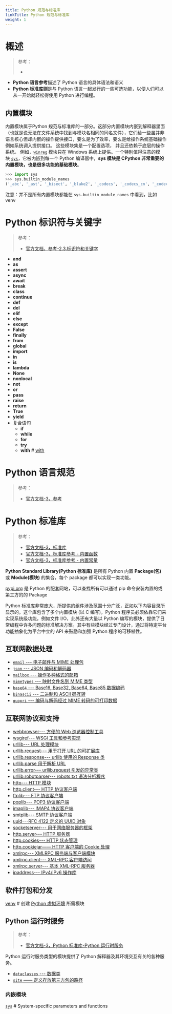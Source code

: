 ```yaml
---
title: Python 规范与标准库
linkTitle: Python 规范与标准库
weight: 1
---
```


# 概述

> 参考：
>
> - 

- **Python 语言参考**描述了 Python 语言的具体语法和语义
- **Python 标准库则**是与 Python 语言一起发行的一些可选功能，以便人们可以从一开始就轻松得使用 Python 进行编程。

## 内置模块

内置模块属于Python 规范与标准库的一部分。这部分内置模块内嵌到解释器里面（也就是说无法在文件系统中找到与模块名相同的同名文件），它们给一些虽并非语言核心但却内嵌的操作提供接口，要么是为了效率，要么是给操作系统基础操作例如系统调入提供接口。 这些模块集是一个配置选项， 并且还依赖于底层的操作系统。 例如，[`winreg`](https://docs.python.org/zh-cn/3/library/winreg.html#module-winreg "winreg: Routines and objects for manipulating the Windows registry. (Windows)") 模块只在 Windows 系统上提供。一个特别值得注意的模块 [`sys`](https://docs.python.org/zh-cn/3/library/sys.html#module-sys "sys: Access system-specific parameters and functions.")，它被内嵌到每一个 Python 编译器中，**sys 模块是 CPython 非常重要的内置模块，也是很多功能的基础模块**。

```python
>>> import sys
>>> sys.builtin_module_names
('_abc', '_ast', '_bisect', '_blake2', '_codecs', '_codecs_cn', '_codecs_hk', '_codecs_iso2022', '_codecs_jp', '_codecs_kr', '_codecs_tw', '_collections', '_contextvars', '_csv', '_datetime', '_functools', '_heapq', '_imp', '_io', '_json', '_locale', '_lsprof', '_md5', '_multibytecodec', '_opcode', '_operator', '_pickle', '_random', '_sha1', '_sha256', '_sha3', '_sha512', '_signal', '_sre', '_stat', '_statistics', '_string', '_struct', '_symtable', '_thread', '_tracemalloc', '_warnings', '_weakref', '_winapi', '_xxsubinterpreters', 'array', 'atexit', 'audioop', 'binascii', 'builtins', 'cmath', 'errno', 'faulthandler', 'gc', 'itertools', 'marshal', 'math', 'mmap', 'msvcrt', 'nt', 'sys', 'time', 'winreg', 'xxsubtype', 'zlib')
```

注意：并不是所有内置模块都能在 `sys.builtin_module_names` 中看到，比如 venv

# Python 标识符与关键字

> 参考：
>
> - [官方文档，参考-2.3.标识符和关键字](https://docs.python.org/3/reference/lexical_analysis.html#identifiers)

- **and**
- **as**
- **assert**
- **async**
- **await**
- **break**
- **class**
- **continue**
- **def**
- **del**
- **elif**
- **else**
- **except**
- **False**
- **finally**
- **from**
- **global**
- **import**
- **in**
- **is**
- **lambda**
- **None**
- **nonlocal**
- **not**
- **or**
- **pass**
- **raise**
- **return**
- **True**
- **yield**
- 复合语句
  - **if**
  - **while**
  - **for**
  - **try**
  - **with** # [with](/docs/2.编程/高级编程语言/Python/Python%20规范与标准库/Control%20structure.md#with)

# Python 语言规范

> 参考：
>
> - [官方文档-3，参考](https://docs.python.org/3/reference/index.html)

# Python 标准库

> 参考：
>
> - [官方文档-3，标准库](https://docs.python.org/3/library/index.html)
> - [官方文档-3，标准库参考 - 内置函数](https://docs.python.org/3/library/functions.html)
> - [官方文档-3，标准库参考 - 内置常量](https://docs.python.org/3/library/constants.html)

**Python Standard Library(Python 标准库)** 是所有 Python 内置 **Package(包)** 或 **Module(模块)** 的集合，每个 package 都可以实现一类功能。

[pypi.org](https://pypi.org/) 是 Python 的配套网站，可以查找所有可以通过 pip 命令安装内置的或第三方的的 Package

Python 标准库非常庞大，所提供的组件涉及范围十分广泛，正如以下内容目录所显示的。这个库包含了多个内置模块 (以 C 编写)，Python 程序员必须依靠它们来实现系统级功能，例如文件 I/O，此外还有大量以 Python 编写的模块，提供了日常编程中许多问题的标准解决方案。其中有些模块经过专门设计，通过将特定平台功能抽象化为平台中立的 API 来鼓励和加强 Python 程序的可移植性。

## 互联网数据处理

- [`email` --- 电子邮件与 MIME 处理包](https://docs.python.org/zh-cn/3/library/email.html)
- [`json` --- JSON 编码和解码器](https://docs.python.org/zh-cn/3/library/json.html)
- [`mailbox` --- 操作多种格式的邮箱](https://docs.python.org/zh-cn/3/library/mailbox.html)
- [`mimetypes` --- 映射文件名到 MIME 类型](https://docs.python.org/zh-cn/3/library/mimetypes.html)
- [`base64` --- Base16, Base32, Base64, Base85 数据编码](https://docs.python.org/zh-cn/3/library/base64.html)
- [`binascii` --- 二进制和 ASCII 码互转](https://docs.python.org/zh-cn/3/library/binascii.html)
- [`quopri` --- 编码与解码经过 MIME 转码的可打印数据](https://docs.python.org/zh-cn/3/library/quopri.html)

## 互联网协议和支持

- [webbrowser--- 方便的 Web 浏览器控制工具](https://docs.python.org/zh-cn/3/library/webbrowser.html)
- [wsgiref--- WSGI 工具和参考实现](https://docs.python.org/zh-cn/3/library/wsgiref.html)
- [urllib--- URL 处理模块](https://docs.python.org/zh-cn/3/library/urllib.html)
- [urllib.request--- 用于打开 URL 的可扩展库](https://docs.python.org/zh-cn/3/library/urllib.request.html)
- [urllib.response--- urllib 使用的 Response 类](https://docs.python.org/zh-cn/3/library/urllib.request.html#module-urllib.response)
- [urllib.parse 用于解析 URL](https://docs.python.org/zh-cn/3/library/urllib.parse.html)
- [urllib.error--- urllib.request 引发的异常类](https://docs.python.org/zh-cn/3/library/urllib.error.html)
- [urllib.robotparser--- robots.txt 语法分析程序](https://docs.python.org/zh-cn/3/library/urllib.robotparser.html)
- [http--- HTTP 模块](https://docs.python.org/zh-cn/3/library/http.html)
- [http.client--- HTTP 协议客户端](https://docs.python.org/zh-cn/3/library/http.client.html)
- [ftplib--- FTP 协议客户端](https://docs.python.org/zh-cn/3/library/ftplib.html)
- [poplib--- POP3 协议客户端](https://docs.python.org/zh-cn/3/library/poplib.html)
- [imaplib--- IMAP4 协议客户端](https://docs.python.org/zh-cn/3/library/imaplib.html)
- [smtplib--- SMTP 协议客户端](https://docs.python.org/zh-cn/3/library/smtplib.html)
- [uuid---RFC 4122 定义的 UUID 对象](https://docs.python.org/zh-cn/3/library/uuid.html)
- [socketserver--- 用于网络服务器的框架](https://docs.python.org/zh-cn/3/library/socketserver.html)
- [http.server--- HTTP 服务器](https://docs.python.org/zh-cn/3/library/http.server.html)
- [http.cookies--- HTTP 状态管理](https://docs.python.org/zh-cn/3/library/http.cookies.html)
- [http.cookiejar—— HTTP 客户端的 Cookie 处理](https://docs.python.org/zh-cn/3/library/http.cookiejar.html)
- [xmlrpc--- XMLRPC 服务端与客户端模块](https://docs.python.org/zh-cn/3/library/xmlrpc.html)
- [xmlrpc.client--- XML-RPC 客户端访问](https://docs.python.org/zh-cn/3/library/xmlrpc.client.html)
- [xmlrpc.server--- 基本 XML-RPC 服务器](https://docs.python.org/zh-cn/3/library/xmlrpc.server.html)
- [ipaddress--- IPv4/IPv6 操作库](https://docs.python.org/zh-cn/3/library/ipaddress.html)

## 软件打包和分发

[venv](https://docs.python.org/zh-cn/3/library/venv.html) # 创建 [Python 虚拟环境](/docs/2.编程/高级编程语言/Python/Python%20环境安装与使用/Python%20虚拟环境.md) 所需模块

## Python 运行时服务

> 参考：
>
> - [官方文档-3，Python 标准库-Python 运行时服务](https://docs.python.org/3/library/python.html)

Python 运行时服务类型的模块提供了 Python 解释器及其环境交互有关的各种服务。

- [`dataclasses` --- 数据类](https://docs.python.org/zh-cn/3/library/dataclasses.html)
- [`site` —— 定义存放第三方包的路径](https://docs.python.org/zh-cn/3/library/site.html)

### 内嵌模块

[`sys`](https://docs.python.org/3/library/sys.html) # System-specific parameters and functions
